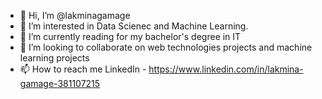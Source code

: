 - 👋 Hi, I’m @lakminagamage
- 👀 I’m interested in Data Scienec and Machine Learning.
- 🌱 I’m currently reading for my bachelor's degree in IT
- 💞️ I’m looking to collaborate on web technologies projects and machine learning projects
- 📫 How to reach me LinkedIn - https://www.linkedin.com/in/lakmina-gamage-381107215


